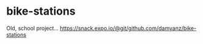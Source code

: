 # bike-stations

Old, school project...
https://snack.expo.io/@git/github.com/damyanz/bike-stations
